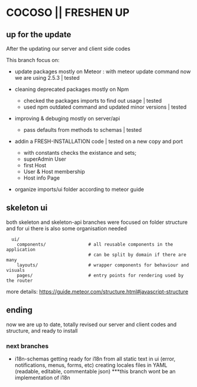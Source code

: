 # COCOSO || FRESHEN UP

## up for the update 

After the updating our server and client side codes

This branch focus on:

- update packages mostly on Meteor :
  with meteor update command now we are using 2.5.3  | tested

- cleaning deprecated packages mostly on Npm
  - checked the packages imports to find out usage | tested
  - used npm outdated command and updated minor versions | tested

- improving & debuging mostly on server/api 
  - pass defaults from methods to schemas | tested

- addin a FRESH-INSTALLATION code | tested on a new copy and port
  - with constants checks the existance and sets;
   - superAdmin User
   - first Host
   - User & Host membership
   - Host info Page

- organize imports/ui folder according to meteor guide

## skeleton ui

both skeleton and skeleton-api branches were focused on folder structure 
and for ui there is also some organisation needed 

```
  ui/
    components/                # all reusable components in the application
                               # can be split by domain if there are many
    layouts/                   # wrapper components for behaviour and visuals
    pages/                     # entry points for rendering used by the router
```


more details: https://guide.meteor.com/structure.html#javascript-structure

## ending

now we are up to date, 
totally revised our server and client codes and structure,
and ready to install 


### next branches

- i18n-schemas 
  getting ready for i18n 
  from all static text in ui (error, notifications, menus, forms, etc)
  creating locales files in YAML (readable, editable, commentable json)
  ***this branch wont be an implementation of i18n

